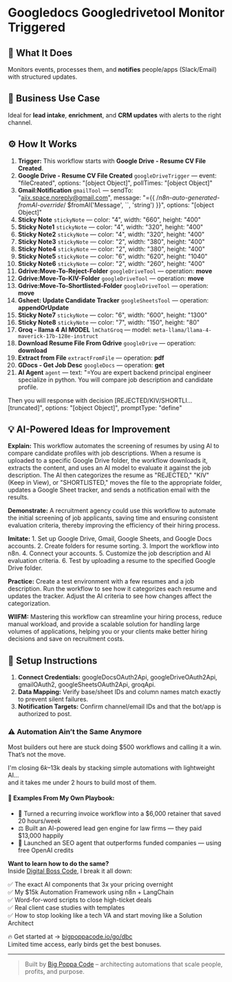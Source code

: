 # Googledocs Googledrivetool Monitor Triggered
  ## 🚀 What It Does
  Monitors events, processes them, and **notifies** people/apps (Slack/Email) with structured updates.
  
  ## 💼 Business Use Case
  Ideal for **lead intake**, **enrichment**, and **CRM updates** with alerts to the right channel.
  
  ## ⚙️ How It Works
  1. **Trigger:** This workflow starts with **Google Drive - Resume CV File Created**.
  2. **Google Drive - Resume CV File Created** `googleDriveTrigger` — event: "fileCreated", options: "[object Object]", pollTimes: "[object Object]"
3. **Gmail:Notification** `gmailTool` — sendTo: "aiix.space.noreply@gmail.com", message: "={{ /*n8n-auto-generated-fromAI-override*/ $fromAI('Message', ``, 'string') }}", options: "[object Object]"
4. **Sticky Note** `stickyNote` — color: "4", width: "660", height: "400"
5. **Sticky Note1** `stickyNote` — color: "4", width: "320", height: "400"
6. **Sticky Note2** `stickyNote` — color: "4", width: "320", height: "400"
7. **Sticky Note3** `stickyNote` — color: "2", width: "380", height: "400"
8. **Sticky Note4** `stickyNote` — color: "2", width: "380", height: "400"
9. **Sticky Note5** `stickyNote` — color: "6", width: "620", height: "1040"
10. **Sticky Note6** `stickyNote` — color: "2", width: "260", height: "400"
11. **Gdrive:Move-To-Reject-Folder** `googleDriveTool` — operation: **move**
12. **Gdrive:Move-To-KIV-Folder** `googleDriveTool` — operation: **move**
13. **Gdrive:Move-To-Shortlisted-Folder** `googleDriveTool` — operation: **move**
14. **Gsheet: Update Candidate Tracker** `googleSheetsTool` — operation: **appendOrUpdate**
15. **Sticky Note7** `stickyNote` — color: "6", width: "600", height: "1300"
16. **Sticky Note8** `stickyNote` — color: "7", width: "150", height: "80"
17. **Groq - llama 4 AI MODEL** `lmChatGroq` — model: `meta-llama/llama-4-maverick-17b-128e-instruct`
18. **Download Resume File From Gdrive** `googleDrive` — operation: **download**
19. **Extract from File** `extractFromFile` — operation: **pdf**
20. **GDocs - Get Job Desc** `googleDocs` — operation: **get**
21. **AI Agent** `agent` — text: "=You are expert backend principal engineer specialize in python. You will compare job description and candidate profile.

Then you will response with decision [REJECTED/KIV/SHORTLI…[truncated]", options: "[object Object]", promptType: "define"
  
  ## 💡 AI-Powered Ideas for Improvement
  **Explain:** This workflow automates the screening of resumes by using AI to compare candidate profiles with job descriptions. When a resume is uploaded to a specific Google Drive folder, the workflow downloads it, extracts the content, and uses an AI model to evaluate it against the job description. The AI then categorizes the resume as "REJECTED," "KIV" (Keep in View), or "SHORTLISTED," moves the file to the appropriate folder, updates a Google Sheet tracker, and sends a notification email with the results.

**Demonstrate:** A recruitment agency could use this workflow to automate the initial screening of job applicants, saving time and ensuring consistent evaluation criteria, thereby improving the efficiency of their hiring process.

**Imitate:** 1. Set up Google Drive, Gmail, Google Sheets, and Google Docs accounts. 2. Create folders for resume sorting. 3. Import the workflow into n8n. 4. Connect your accounts. 5. Customize the job description and AI evaluation criteria. 6. Test by uploading a resume to the specified Google Drive folder.

**Practice:** Create a test environment with a few resumes and a job description. Run the workflow to see how it categorizes each resume and updates the tracker. Adjust the AI criteria to see how changes affect the categorization.

**WIIFM:** Mastering this workflow can streamline your hiring process, reduce manual workload, and provide a scalable solution for handling large volumes of applications, helping you or your clients make better hiring decisions and save on recruitment costs.
  
  ## 🔧 Setup Instructions
  1. **Connect Credentials:** googleDocsOAuth2Api, googleDriveOAuth2Api, gmailOAuth2, googleSheetsOAuth2Api, groqApi.
2. **Data Mapping:** Verify base/sheet IDs and column names match exactly to prevent silent failures.
3. **Notification Targets:** Confirm channel/email IDs and that the bot/app is authorized to post.
  
### ⚠️ Automation Ain’t the Same Anymore

Most builders out here are stuck doing $500 workflows and calling it a win.  
That’s not the move.  

I'm closing $6k–$13k deals by stacking simple automations with lightweight AI...  
and it takes me under 2 hours to build most of them.

#### 🧠 Examples From My Own Playbook:
- 🔁 Turned a recurring invoice workflow into a $6,000 retainer that saved 20 hours/week  
- ⚖️ Built an AI-powered lead gen engine for law firms — they paid $13,000 happily  
- 🚀 Launched an SEO agent that outperforms funded companies — using free OpenAI credits  

**Want to learn how to do the same?**  
Inside [Digital Boss Code](https://bigpoppacode.io/go/dbc), I break it all down:

✅ The exact AI components that 3x your pricing overnight  
✅ My $15k Automation Framework using n8n + LangChain  
✅ Word-for-word scripts to close high-ticket deals  
✅ Real client case studies with templates  
✅ How to stop looking like a tech VA and start moving like a Solution Architect  

🔥 Get started at → [bigpoppacode.io/go/dbc](https://bigpoppacode.io/go/dbc)  
Limited time access, early birds get the best bonuses.

---
> Built by [Big Poppa Code](https://bigpoppacode.io) – architecting automations that scale people, profits, and purpose.
  